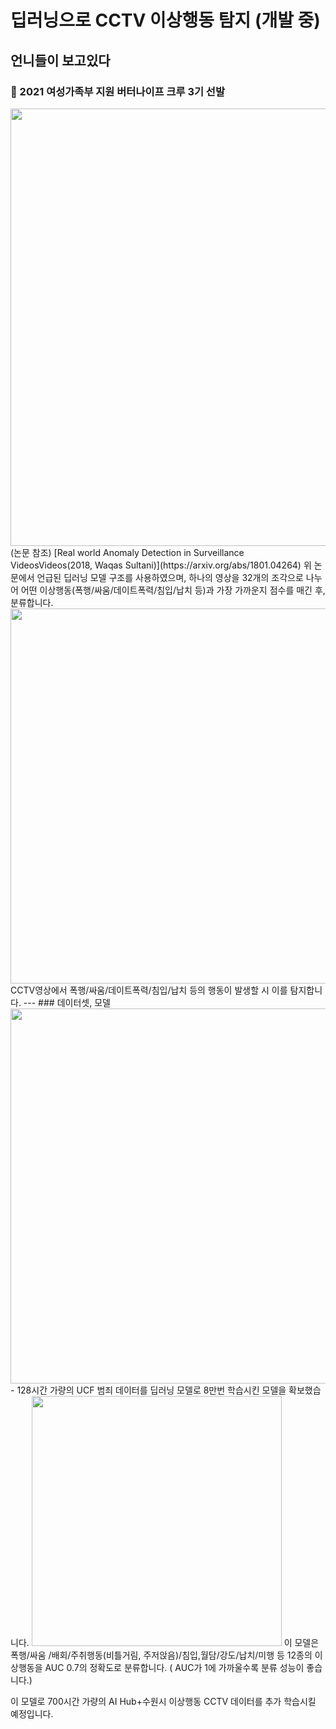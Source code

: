 # 딥러닝으로 CCTV 이상행동 탐지 (개발 중)
## 언니들이 보고있다
### 🏅 2021 여성가족부 지원 버터나이프 크루 3기 선발

<img src="https://user-images.githubusercontent.com/61692777/119230802-b9950780-bb58-11eb-946c-da750d97daee.png" width="700">
(논문 참조) [Real world Anomaly Detection in Surveillance VideosVideos(2018, Waqas Sultani)](https://arxiv.org/abs/1801.04264)
위 논문에서 언급된 딥러닝 모델 구조를 사용하였으며, 하나의 영상을 32개의 조각으로 나누어 어떤 이상행동(폭행/싸움/데이트폭력/침입/납치 등)과 가장 가까운지 점수를 매긴 후, 분류합니다.
 
<img src="https://user-images.githubusercontent.com/61692777/119230825-d03b5e80-bb58-11eb-8bdd-6e10c73e4178.png" width="600">
CCTV영상에서 폭행/싸움/데이트폭력/침입/납치 등의 행동이 발생할 시 이를 탐지합니다. 
---
### 데이터셋, 모델
<img src="https://user-images.githubusercontent.com/61692777/119230886-1b557180-bb59-11eb-87df-2e0963caca11.png" width="600">
- 128시간 가량의 UCF 범죄 데이터를 딥러닝 모델로 8만번 학습시킨 모델을 확보했습니다. 
<img src="https://user-images.githubusercontent.com/61692777/119230903-290af700-bb59-11eb-9e9e-c090f1069ce2.png" width="400">
이 모델은 폭행/싸움 /배회/주취행동(비틀거림, 주저앉음)/침입,월담/강도/납치/미행 등 12종의 이상행동을 AUC 0.7의 정확도로 분류합니다. 
( AUC가 1에 가까울수록 분류 성능이 좋습니다.) 

이 모델로 700시간 가량의 AI Hub+수원시 이상행동 CCTV 데이터를 추가 학습시킬 예정입니다. 
